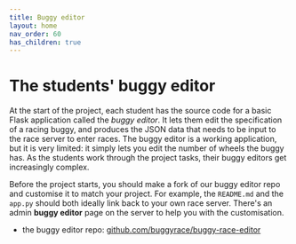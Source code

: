 ```yaml
---
title: Buggy editor
layout: home
nav_order: 60
has_children: true
---
```



# The students' buggy editor

At the start of the project, each student has the source code for a basic Flask
application called the _buggy editor_. It lets them edit the specification of a
racing buggy, and produces the JSON data that needs to be input to the race
server to enter races. The buggy editor is a working application, but it is
very limited: it simply lets you edit the number of wheels the buggy has. As
the students work through the project tasks, their buggy editors get
increasingly complex.

Before the project starts, you should make a fork of our buggy editor repo and
customise it to match your project. For example, the `README.md` and the
`app.py` should both ideally link back to your own race server. There's an
admin **buggy editor** page on the server to help you with the customisation.

* the buggy editor repo: [github.com/buggyrace/buggy-race-editor](https://github.com/buggyrace/buggy-race-editor)


